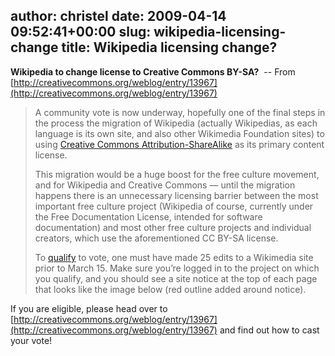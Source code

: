 author: christel
date: 2009-04-14 09:52:41+00:00
slug: wikipedia-licensing-change
title: Wikipedia licensing change?
---

**Wikipedia to change license to Creative Commons BY-SA?**  -- From [http://creativecommons.org/weblog/entry/13967](http://creativecommons.org/weblog/entry/13967)


> A community vote is now underway, hopefully one of the final steps in the process the migration of Wikipedia (actually Wikipedias, as each language is its own site, and also other Wikimedia Foundation sites) to using [Creative Commons Attribution-ShareAlike](http://creativecommons.org/licenses/by-sa/3.0/) as its primary content license.
>
> This migration would be a huge boost for the free culture movement, and for Wikipedia and Creative Commons — until the migration happens there is an unnecessary licensing barrier between the most important free culture project (Wikipedia of course, currently under the Free Documentation License, intended for software documentation) and most other free culture projects and individual creators, which use the aforementioned CC BY-SA license.
>
> To [qualify](http://meta.wikimedia.org/wiki/Licensing_update#Decision-making_process) to vote, one must have made 25 edits to a Wikimedia site prior to March 15. Make sure you’re logged in to the project on which you qualify, and you should see a site notice at the top of each page that looks like the image below (red outline added around notice).

If you are eligible, please head over to [http://creativecommons.org/weblog/entry/13967](http://creativecommons.org/weblog/entry/13967) and find out how to cast your vote!
